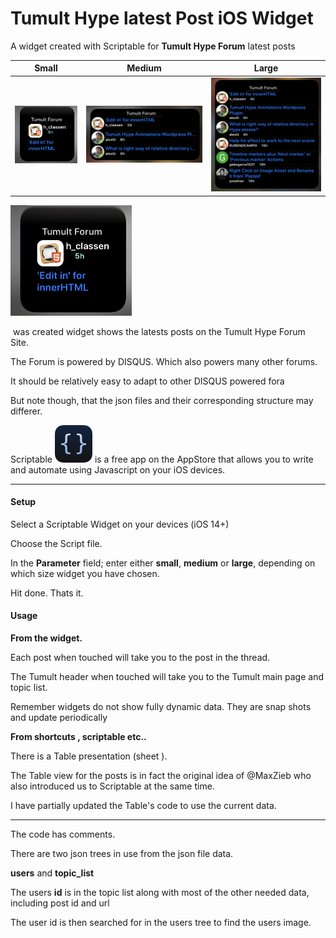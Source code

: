 # Tumult Hype latest Post iOS Widget
 A widget created  with Scriptable for **Tumult Hype Forum** latest posts



|                          Small                           |                         Medium                         |                          Large                           |
| :------------------------------------------------------: | :----------------------------------------------------: | :------------------------------------------------------: |
| <img src="README.assets/smallW.PNG" style="zoom:50%;" /> | <img src="README.assets/medW.PNG" style="zoom:50%;" /> | <img src="README.assets/largeW.PNG" style="zoom:50%;" /> |



 <img src="README.assets/smallW.PNG" style="zoom:50%;" />

[This Scriptable]: https://scriptable.app

 was created widget shows the latests posts on the Tumult Hype Forum Site.

The Forum is powered by DISQUS. Which also powers many other forums.

It should be relatively easy to adapt to other DISQUS powered fora 

But note though,  that the json files and their corresponding structure may differer.

Scriptable ![small](README.assets/small.png) is a free app on the AppStore that allows you to write and automate using Javascript on your iOS devices. 



<hr>

#### Setup



Select a Scriptable Widget on your devices (iOS 14+)

Choose the Script file.



In the **Parameter** field; enter either **small**, **medium** or **large**, depending on which size widget you have chosen.



Hit done. Thats it.



#### Usage

**From the widget.**

Each post when touched will take you to the post in the thread.

The Tumult header when touched will take you to the Tumult main page and topic list.

Remember widgets do not show fully dynamic data. They are snap shots and update periodically 



**From  shortcuts , scriptable etc..**



There is a Table presentation (sheet ).

The Table view for the posts is in fact the original idea of @MaxZieb who also introduced us to Scriptable at the same time.

I have partially updated the Table's code to use the current data.



------



The code has comments.

There are two json trees in use from the json file data.

 **users** and **topic_list**

 The users **id** is in the topic list along with most of the other needed data, including post id and url

 The user id is then searched for in the users tree to find the users image.



